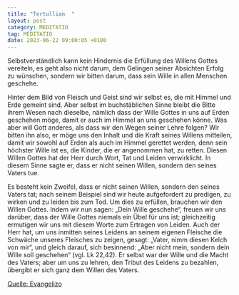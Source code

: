 ```yaml
---
title: "Tertullian  "
layout: post
category: MEDITATIO
tag: MEDITATIO
date: 2023-06-22 09:00:05 +0100
---
```

Selbstverständlich kann kein Hindernis die Erfüllung des Willens Gottes vereiteln, es geht also nicht darum, dem Gelingen seiner Absichten Erfolg zu wünschen, sondern wir bitten darum, dass sein Wille in allen Menschen geschehe.

Hinter dem Bild von Fleisch und Geist sind wir selbst es, die mit Himmel und Erde gemeint sind.<!--more--> Aber selbst im buchstäblichen Sinne bleibt die Bitte ihrem Wesen nach dieselbe, nämlich dass der Wille Gottes in uns auf Erden geschehen möge, damit er auch im Himmel an uns geschehen könne. Was aber will Gott anderes, als dass wir den Wegen seiner Lehre folgen? Wir bitten ihn also, er möge uns den Inhalt und die Kraft seines Willens mitteilen, damit wir sowohl auf Erden als auch im Himmel gerettet werden, denn sein höchster Wille ist es, die Kinder, die er angenommen hat, zu retten. Diesen Willen Gottes hat der Herr durch Wort, Tat und Leiden verwirklicht. In diesem Sinne sagte er, dass er nicht seinen Willen, sondern den seines Vaters tue.

Es besteht kein Zweifel, dass er nicht seinen Willen, sondern den seines Vaters tat; nach seinem Beispiel sind wir heute aufgefordert zu predigen, zu wirken und zu leiden bis zum Tod. Um dies zu erfüllen, brauchen wir den Willen Gottes. Indem wir nun sagen: „Dein Wille geschehe“, freuen wir uns darüber, dass der Wille Gottes niemals ein Übel für uns ist; gleichzeitig ermutigen wir uns mit diesem Worte zum Ertragen von Leiden. Auch der Herr hat, um uns inmitten seines Leidens an seinem eigenen Fleische die Schwäche unseres Fleisches zu zeigen, gesagt: „Vater, nimm diesen Kelch von mir“, und gleich darauf, sich besinnend: „Aber nicht mein, sondern dein Wille soll geschehen“ (vgl. Lk 22,42). Er selbst war der Wille und die Macht des Vaters; aber um uns zu lehren, den Tribut des Leidens zu bezahlen, übergibt er sich ganz dem Willen des Vaters.


[Quelle: Evangelizo](https://evangeliumtagfuertag.org/DE/gospel)